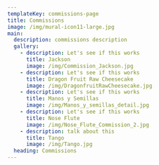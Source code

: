 ```yaml
---
templateKey: commissions-page
title: Commissions
image: /img/mural-icon11-large.jpg
main:
  description: commissions description
  gallery:
    - description: Let's see if this works
      title: Jackson
      image: /img/Commission_Jackson.jpg
    - description: Let's see if this works
      title: Dragon Fruit Raw Cheesecake
      image: /img/DragonfruitRawCheesecake.jpg
    - description: Let's see if this works
      title: Manos y Semillas
      image: /img/Manos_y_semillas_detail.jpg
    - description: Let's see if this works
      title: Nose Flute
      image: /img/Nose_Flute_Commission_2.jpg
    - description: talk about this
      title: Tango
      image: /img/Tango.jpg
  heading: Commissions
---
```

